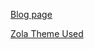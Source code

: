 [Blog page](https://solhvemjsun.github.io/)

[Zola Theme Used](https://github.com/Super-Botman/neovim-theme)
